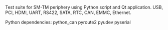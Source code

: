 Test suite for SM-TM periphery using Python script and Qt application.
USB, PCI, HDMI, UART, RS422, SATA, RTC, CAN, EMMC, Ethernet.

Python dependencies:
python_can
pyroute2
pyudev
pyserial


